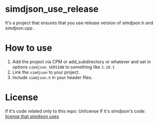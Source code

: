 # simdjson_use_release

It's a project that ensures that you use release version of simdjson.h and simdjson.cpp .

# How to use

1. Add the project via CPM or add_subdirectory or whatever and set in options `simdjson_VERSION` to something like `3.10.1`
2. Link the `simdjson` to your project.
3. Include `simdjson.h` in your header files.

# License
If it's code related only to this repo: Unlicense
If it's simdjson's code: [license that simdjson uses](https://github.com/simdjson/simdjson/blob/master/LICENSE)
